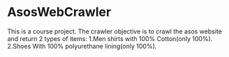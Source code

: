 # AsosWebCrawler

This is a course project.
The crawler objective is to crawl the asos website and return 2 types of items:
1.Men shirts with 100% Cotton(only 100%).
2.Shoes With 100% polyurethane lining(only 100%).
